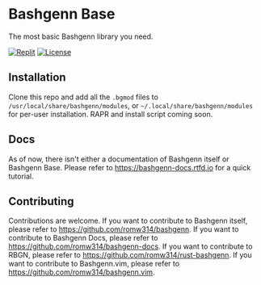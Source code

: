 # Bashgenn Base

The most basic Bashgenn library you need.

[![Replit](https://img.shields.io/badge/Replit-template-green?style=for-the-badge&logo=replit)](https://replit.com/@romw314/Bashgenn?v=1#main.bgn)
[![License](https://img.shields.io/github/license/romw314/bgbase?style=for-the-badge)](https://github.com/romw314/bgbase/tree/master?tab=BSD-2-Clause-1-ov-file)

## Installation

Clone this repo and add all the `.bgmod` files to `/usr/local/share/bashgenn/modules`, or `~/.local/share/bashgenn/modules` for per-user installation. RAPR and install script coming soon.

## Docs

As of now, there isn't either a documentation of Bashgenn itself or Bashgenn Base. Please refer to https://bashgenn-docs.rtfd.io for a quick tutorial.

## Contributing

Contributions are welcome. If you want to contribute to Bashgenn itself, please refer to https://github.com/romw314/bashgenn. If you want to contribute to Bashgenn Docs, please refer to https://github.com/romw314/bashgenn-docs. If you want to contribute to RBGN, please refer to https://github.com/romw314/rust-bashgenn. If you want to contribute to Bashgenn.vim, please refer to https://github.com/romw314/bashgenn.vim.
